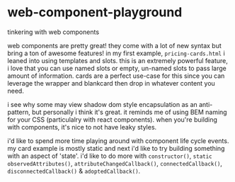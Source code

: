 # web-component-playground

tinkering with web components

web components are pretty great! they come with a lot of new syntax but bring a ton of awesome features! in my first example, `pricing-cards.html` i leaned into using templates and slots. this is an extremely powerful feature, i love that you can use named slots or empty, un-named slots to pass large amount of information. cards are a perfect use-case for this since you can leverage the wrapper and blankcard then drop in whatever content you need.

i see why some may view shadow dom style encapsulation as an anti-pattern, but personally i think it's great. it reminds me of using BEM naming for your CSS (particulalry with react components). when you're building with components, it's nice to not have leaky styles.

i'd like to spend more time playing around with component life cycle events. my card example is mostly static and next i'd like to try building something with an aspect of 'state'. i'd like to do more with `constructor()`, `static observedAttributes()`, `attributeChangedCallback()`, `connectedCallback()`, `disconnectedCallback()` & `adoptedCallback()`.
